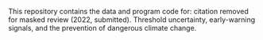 This repository contains the data and program code for: citation removed for masked review (2022, submitted). Threshold uncertainty, early-warning signals, and the prevention of dangerous climate change.
